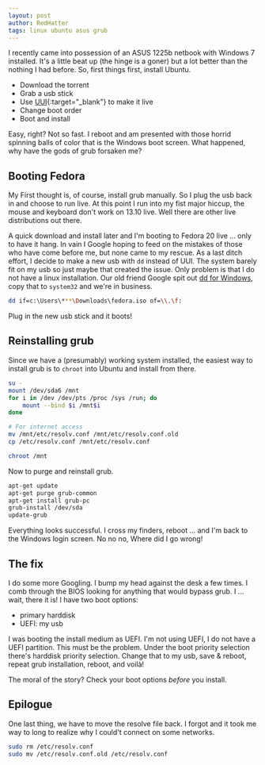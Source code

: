 ```yaml
---
layout: post
author: RedHatter
tags: linux ubuntu asus grub
---
```

I recently came into possession of an ASUS 1225b netbook with Windows 7 installed. It's a little beat up (the hinge is a goner) but a lot better than the nothing I had before. So, first things first, install Ubuntu.

- Download the torrent
- Grab a usb stick
- Use [UUI](http://www.pendrivelinux.com/universal-usb-installer-easy-as-1-2-3/){:target="_blank"} to make it live
- Change boot order
- Boot and install

Easy, right? Not so fast. I reboot and am presented with those horrid spinning balls of color that is the Windows boot screen. What happened, why have the gods of grub forsaken me?

## Booting Fedora
My First thought is, of course, install grub manually. So I plug the usb back in and choose to run live. At this point I run into my fist major hiccup, the mouse and keyboard don't work on 13.10 live. Well there are other live distributions out there.

A quick download and install later and I'm booting to Fedora 20 live ... only to have it hang. In vain I Google hoping to feed on the mistakes of those who have come before me, but none came to my rescue. As a last ditch effort, I decide to make a new usb with `dd` instead of UUI. The system barely fit on my usb so just maybe that created the issue. Only problem is that I do not have a linux installation. Our old friend Google spit out [dd for Windows](http://www.chrysocome.net/dd), copy that to `system32` and we're in business.

~~~ bash
dd if=c:\Users\***\Downloads\fedora.iso of=\\.\f: 
~~~
 
Plug in the new usb stick and it boots!

## Reinstalling grub
Since we have a (presumably) working system installed, the easiest way to install grub is to `chroot` into Ubuntu and install from there.

~~~ bash
su -
mount /dev/sda6 /mnt
for i in /dev /dev/pts /proc /sys /run; do
    mount --bind $i /mnt$i
done

# For internet access
mv /mnt/etc/resolv.conf /mnt/etc/resolv.conf.old
cp /etc/resolv.conf /mnt/etc/resolv.conf

chroot /mnt
~~~

Now to purge and reinstall grub.

~~~ bash
apt-get update
apt-get purge grub-common
apt-get install grub-pc
grub-install /dev/sda
update-grub
~~~
    
Everything looks successful. I cross my finders, reboot ... and I'm back to the Windows login screen. No no no, Where did I go wrong!

## The fix
I do some more Googling. I bump my head against the desk a few times. I comb through the BIOS looking for anything that would bypass grub. I ... wait, there it is! I have two boot options:

- primary harddisk 
- UEFI: my usb

I was booting the install medium as UEFI. I'm not using UEFI, I do not have a UEFI partition. This must be the problem. Under the boot priority selection there's harddisk priority selection. Change that to my usb, save & reboot, repeat grub installation, reboot, and voilà!

The moral of the story? Check your boot options *before* you install.

## Epilogue
One last thing, we have to move the resolve file back. I forgot and it took me way to long to realize why I could't connect on some networks.

~~~ bash
sudo rm /etc/resolv.conf
sudo mv /etc/resolv.conf.old /etc/resolv.conf
~~~